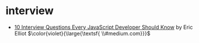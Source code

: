 # interview

+ [10 Interview Questions Every JavaScript Developer Should Know](https://medium.com/javascript-scene/10-interview-questions-every-javascript-developer-should-know-6fa6bdf5ad95) by Eric Elliot  $\color{violet}{\large{\textsf{ \\#medium.com}}}$
